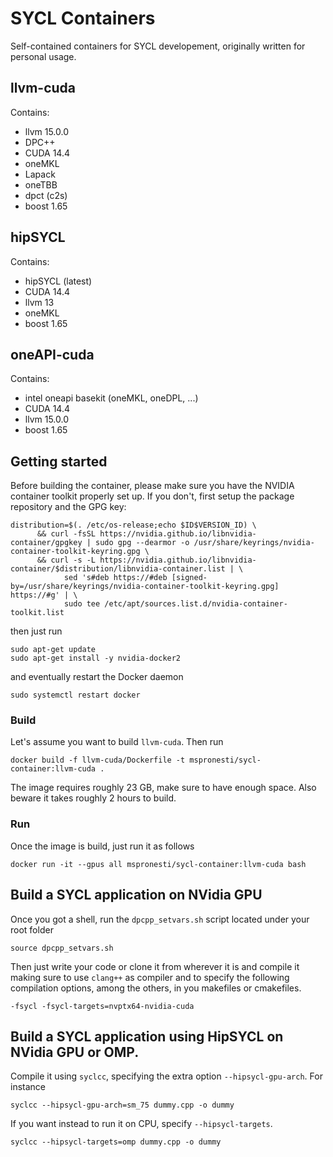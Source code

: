 # SYCL Containers

Self-contained containers for SYCL developement, originally written for personal usage.

## llvm-cuda
Contains:
  * llvm 15.0.0
  * DPC++ 
  * CUDA 14.4
  * oneMKL
  * Lapack
  * oneTBB
  * dpct (c2s)
  * boost 1.65

## hipSYCL
Contains:
  * hipSYCL (latest)
  * CUDA 14.4
  * llvm 13
  * oneMKL
  * boost 1.65

## oneAPI-cuda
Contains:
  * intel oneapi basekit (oneMKL, oneDPL, ...) 
  * CUDA 14.4
  * llvm 15.0.0
  * boost 1.65

## Getting started

Before building the container, please make sure you have the NVIDIA container toolkit properly set up. If you don't, first
setup the package repository and the GPG key:

```shell
distribution=$(. /etc/os-release;echo $ID$VERSION_ID) \
      && curl -fsSL https://nvidia.github.io/libnvidia-container/gpgkey | sudo gpg --dearmor -o /usr/share/keyrings/nvidia-container-toolkit-keyring.gpg \
      && curl -s -L https://nvidia.github.io/libnvidia-container/$distribution/libnvidia-container.list | \
            sed 's#deb https://#deb [signed-by=/usr/share/keyrings/nvidia-container-toolkit-keyring.gpg] https://#g' | \
            sudo tee /etc/apt/sources.list.d/nvidia-container-toolkit.list
```

then just run

```shell
sudo apt-get update
sudo apt-get install -y nvidia-docker2
```

and eventually restart the Docker daemon

```shell
sudo systemctl restart docker
```

### Build  

Let's assume you want to build `llvm-cuda`. Then run

```shell
docker build -f llvm-cuda/Dockerfile -t mspronesti/sycl-container:llvm-cuda .
```

The image requires roughly 23 GB, make sure to have enough space. Also beware it takes roughly 2 hours to build.  


### Run

Once the image is build, just run it as follows

```shell
docker run -it --gpus all mspronesti/sycl-container:llvm-cuda bash
```

## Build a SYCL application on NVidia GPU
 
Once you got a shell, run the `dpcpp_setvars.sh` script located under your root folder

```shell
source dpcpp_setvars.sh
```

Then just write your code or clone it from wherever it is and compile it making sure to use `clang++` as compiler and to specify the following compilation options, among the others, in you makefiles or cmakefiles.

```shell
-fsycl -fsycl-targets=nvptx64-nvidia-cuda
```

## Build a SYCL application using HipSYCL on NVidia GPU or OMP.

Compile it using `syclcc`, specifying the extra option `--hipsycl-gpu-arch`. For instance

```shell
syclcc --hipsycl-gpu-arch=sm_75 dummy.cpp -o dummy
```

If you want instead to run it on CPU, specify `--hipsycl-targets`.
 
```shell
syclcc --hipsycl-targets=omp dummy.cpp -o dummy
```

